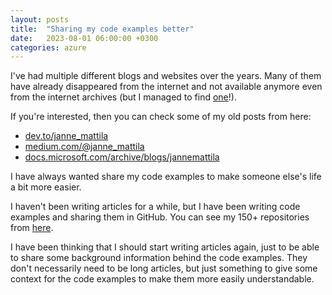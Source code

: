 ```yaml
---
layout: posts
title:  "Sharing my code examples better"
date:   2023-08-01 06:00:00 +0300
categories: azure
---
```

I've had multiple different blogs and websites over the years.
Many of them have already disappeared from the internet and not available anymore
even from the internet archives (but I managed to find [one](https://web.archive.org/web/20060114062052/http://www.rattimus.net:80/Programming/filestopdf.html)!).

If you're interested, then you can check some of my old posts from here:
- [dev.to/janne_mattila](https://dev.to/janne_mattila/)
- [medium.com/@janne_mattila](https://medium.com/@janne_mattila)
- [docs.microsoft.com/archive/blogs/jannemattila](https://docs.microsoft.com/en-us/archive/blogs/jannemattila/)

I have always wanted share my code examples to make
someone else's life a bit more easier. 

I haven't been writing articles for a while, but I have been
writing code examples and sharing them in GitHub.
You can see my 150+ repositories from [here](https://github.com/JanneMattila?tab=repositories).

I have been thinking that I should start writing articles again,
just to be able to share some background information behind the code examples.
They don't necessarily need to be long articles, but just something
to give some context for the code examples to make them more
easily understandable.
